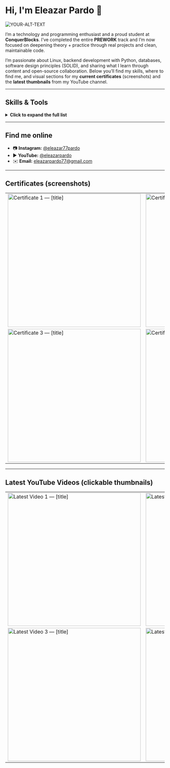 # Hi, I'm Eleazar Pardo 👋
<picture>
 <source media="(prefers-color-scheme: dark)" srcset="https://github.com/user-attachments/assets/0ead0c3c-ce95-48bf-827e-1c18c7840c65">
 <source media="(prefers-color-scheme: light)" srcset="https://github.com/user-attachments/assets/0ead0c3c-ce95-48bf-827e-1c18c7840c65">
 <img alt="YOUR-ALT-TEXT" src="https://github.com/user-attachments/assets/0ead0c3c-ce95-48bf-827e-1c18c7840c65">
</picture>


I’m a technology and programming enthusiast and a proud student at **ConquerBlocks**. I’ve completed the entire **PREWORK** track and I’m now focused on deepening theory + practice through real projects and clean, maintainable code.

I’m passionate about Linux, backend development with Python, databases, software design principles (SOLID), and sharing what I learn through content and open-source collaboration. Below you’ll find my skills, where to find me, and visual sections for my **current certificates** (screenshots) and the **latest thumbnails** from my YouTube channel.

---

## Skills & Tools

<details>
<summary><strong>Click to expand the full list</strong></summary>

- **Operating Systems & Terminal**
  - Linux & terminal; Windows Terminal; Windows Subsystem for Linux (WSL)
  - Virtualization with VirtualBox
  - Files, configuration files, special directories, paths & wildcards
  - Hosts file for DNS records

- **Users, Permissions & Remote Access**
  - User/group management, permissions
  - SSH server & remote connection; public/private keys; `ssh-copy-id`; `rsync`
  - Shell scripting & cron jobs

- **Python (Core → Advanced)**
  - Setup: IDE installation, VS Code & essential extensions, Conda env management
  - Basics: variables, data types, basic operations
  - Conditionals: tests, `if` statements, `switch`-like patterns
  - Data structures: lists & loops, arrays & modules, tuples & sets, dictionaries  
    (General properties of Python data structures)
  - Advanced: functions, returns, arbitrary arguments, modules, recursion & memoization,
    lambda functions & decorators
  - Files & exceptions; **OOP** (classes, inheritance, composition); debugging Python in VS Code

- **Data & Analysis (Bonus)**
  - Applied statistics with Python, data handling & visualization
  - Charts & visualization, probability, correlation, regression, sampling methods

- **Web & Backend**
  - Web scraping with Python (Bonus)
  - SOLID principles in Python
  - Databases & access patterns
  - SQL + **ORM** (SQLAlchemy): CRUD operations; combining SOLID with SQLAlchemy

- **Version Control & Collaboration**
  - Git basics: commands, branches, staging, `git log`, conflicts, stash, `.gitignore`
  - GitHub: repositories, `git push`, standard GitHub workflow
  - Publishing with **GitHub Pages** and customizing profile

- **Backend – SQL**
  - Modeling, querying, and integrating SQL in backend services

</details>

---

## Find me online

- 📷 **Instagram:** [@eleazar77pardo](https://www.instagram.com/eleazar77pardo/)
- ▶️ **YouTube:** [@eleazarpardo](https://youtube.com/@eleazarpardo-n1i?si=GDp0RMB4e5ax9gYR)
- ✉️ **Email:** [eleazarpardo77@gmail.com](mailto:eleazarpardo77@gmail.com)

---

## Certificates (screenshots)

<!--
Replace the image sources below with the real URLs or local paths.
Tip 1: You can upload images to this repo (e.g., /assets/certs/) and use relative paths like ./assets/certs/cert-1.png
Tip 2: Provide meaningful alt text for accessibility.
-->

<table>
  <tr>
    <td><img src="https://github.com/user-attachments/assets/9edc50ac-5bf4-49cf-a962-af89b0d24f82" alt="Certificate 1 — [title]" width="420"></td>
    <td><img src="https://github.com/user-attachments/assets/97d3ee3e-11c9-4578-bd45-bc1d1eaf9b64" alt="Certificate 2 — [title]" width="420"></td>
  </tr>
  <tr>
    <td><img src="https://github.com/user-attachments/assets/a980c04a-3708-4584-a563-b3903aa45ce5" alt="Certificate 3 — [title]" width="420"></td>
    <td><img src="https://github.com/user-attachments/assets/efbb8743-b551-4eb4-b4c7-ac30cc5df6d1" alt="Certificate 4 — [title]" width="420"></td>
  </tr>
</table>

---

## Latest YouTube Videos (clickable thumbnails)

<!--
How to fill:
1) Open your video on YouTube.
2) Copy the video ID from the URL: https://www.youtube.com/watch?v=VIDEO_ID
3) Use this thumbnail URL format: https://img.youtube.com/vi/VIDEO_ID/hqdefault.jpg
4) Replace VIDEO_URL and VIDEO_ID in each block.
-->

<table>
  <tr>
    <td>
      <a href="<!-- https://www.youtube.com/watch?v=VIDEO_ID_1 -->" target="_blank">
        <img src="<!-- https://img.youtube.com/vi/VIDEO_ID_1/hqdefault.jpg -->" alt="Latest Video 1 — [title]" width="420">
      </a>
    </td>
    <td>
      <a href="<!-- https://www.youtube.com/watch?v=VIDEO_ID_2 -->" target="_blank">
        <img src="<!-- https://img.youtube.com/vi/VIDEO_ID_2/hqdefault.jpg -->" alt="Latest Video 2 — [title]" width="420">
      </a>
    </td>
  </tr>
  <tr>
    <td>
      <a href="<!-- https://www.youtube.com/watch?v=VIDEO_ID_3 -->" target="_blank">
        <img src="<!-- https://img.youtube.com/vi/VIDEO_ID_3/hqdefault.jpg -->" alt="Latest Video 3 — [title]" width="420">
      </a>
    </td>
    <td>
      <a href="<!-- https://www.youtube.com/watch?v=VIDEO_ID_4 -->" target="_blank">
        <img src="<!-- https://img.youtube.com/vi/VIDEO_ID_4/hqdefault.jpg -->" alt="Latest Video 4 — [title]" width="420">
      </a>
    </td>
  </tr>
</table>
